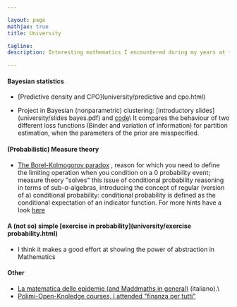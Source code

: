 ```yaml
---

layout: page
mathjax: true
title: University

tagline:
description: Interesting mathematics I encountered during my years at the uni

---
```


#### Bayesian statistics

- [Predictive density and CPO](university/predictive and cpo.html)

- Project in Bayesian (nonparametric) clustering: [introductory slides](university/slides bayes.pdf) and [code](https://github.com/martinoischia/BayesianStatisticsProject)\\
It compares the behaviour of two different loss functions (Binder and variation of information)
for partition estimation, when the parameters of the prior are misspecified.

#### (Probabilistic) Measure theory


- [The Borel-Kolmogorov paradox](https://en.wikipedia.org/wiki/Borel%E2%80%93Kolmogorov_paradox)
, reason for which you need to define the limiting operation when you condition on a
0 probability event; measure theory "solves" this issue of conditional probability reasoning in terms
of sub-σ-algebras, introducing the concept of regular (version of a) conditional probability: conditional 
probability is defined as the conditional expectation of an indicator function. For more hints
have a look [here](https://en.wikipedia.org/wiki/Conditional_probability_distribution#Measure-theoretic_formulation)

#### A (not so) simple [exercise in probability](university/exercise probability.html)
- I think it makes a good effort at showing the power of abstraction in Mathematics

#### Other
- [La matematica delle epidemie (and Maddmaths in general)](http://maddmaths.simai.eu/divulgazione/focus/epidemie-matematica/) (italiano).\\
- [Polimi-Open-Knoledge courses, I attended "finanza per tutti"](https://www.pok.polimi.it/)